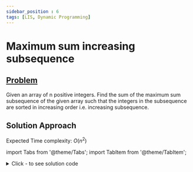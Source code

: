 ```yaml
---
sidebar_position : 6
tags: [LIS, Dynamic Programming]
---
```


# Maximum sum increasing subsequence

## [Problem](https://practice.geeksforgeeks.org/problems/maximum-sum-increasing-subsequence4749/1)

Given an array of n positive integers. Find the sum of the maximum sum subsequence of the given array such that the integers in the subsequence are sorted in increasing order i.e. increasing subsequence. 

## Solution Approach

Expected Time complexity: $O(n^2)$

import Tabs from '@theme/Tabs';
import TabItem from '@theme/TabItem';

<details><summary>Click - to see solution code</summary>

<Tabs>
<TabItem value="cpp" label="C++">

```cpp
class Solution {
   public:
    int maxSumIS(int arr[], int n) {
        vector<int> dp(n);
        dp[0] = arr[0];
        int ans = arr[0];
        for (int i = 1; i < n; i++) {
            dp[i] = arr[i];
            for (int j = 0; j < i; j++) {
                if (arr[j] < arr[i]) {
                    dp[i] = max(dp[i], dp[j] + arr[i]);
                }
                ans = max(ans, dp[i]);
            }
        }
        return ans;
    }
};
```
</TabItem>
</Tabs>

</details>
